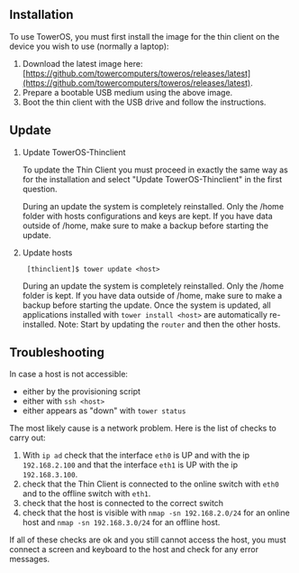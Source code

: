 ## Installation

To use TowerOS, you must first install the image for the thin client on the device you wish to use (normally a laptop):

1. Download the latest image here: [https://github.com/towercomputers/toweros/releases/latest](https://github.com/towercomputers/toweros/releases/latest).
2. Prepare a bootable USB medium using the above image.
3. Boot the thin client with the USB drive and follow the instructions.

## Update

1. Update TowerOS-Thinclient

    To update the Thin Client you must proceed in exactly the same way as for the installation and select "Update TowerOS-Thinclient" in the first question.

    During an update the system is completely reinstalled. Only the /home folder with hosts configurations and keys are kept. If you have data outside of /home, make sure to make a backup before starting the update.

2. Update hosts

        [thinclient]$ tower update <host>

    During an update the system is completely reinstalled. Only the /home folder is kept. If you have data outside of /home, make sure to make a backup before starting the update.
    Once the system is updated, all applications installed with `tower install <host>` are automatically re-installed.
    Note: Start by updating the `router` and then the other hosts.

## Troubleshooting

In case a host is not accessible:

- either by the provisioning script
- either with `ssh <host>`
- either appears as "down" with `tower status`

The most likely cause is a network problem. Here is the list of checks to carry out:

1. With `ip ad` check that the interface `eth0` is UP and with the ip `192.168.2.100` and that the interface `eth1` is UP with the ip `192.168.3.100`.
1. check that the Thin Client is connected to the online switch with `eth0` and to the offline switch with `eth1`.
1. check that the host is connected to the correct switch
1. check that the host is visible with `nmap -sn 192.168.2.0/24` for an online host and `nmap -sn 192.168.3.0/24` for an offline host.

If all of these checks are ok and you still cannot access the host, you must connect a screen and keyboard to the host and check for any error messages.